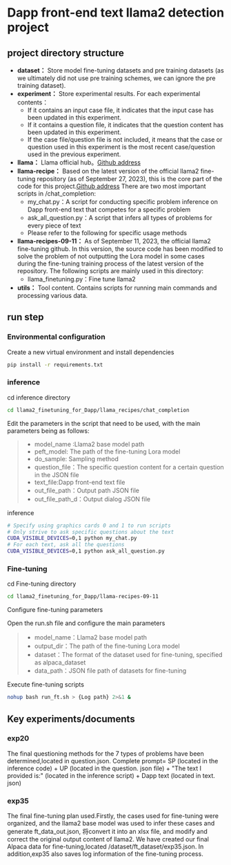 # Dapp front-end text llama2 detection project

## project directory structure
- **dataset：** Store model fine-tuning datasets and pre training datasets (as we ultimately did not use pre training schemes, we can ignore the pre training dataset).
- **experiment：** Store experimental results. For each experimental contents：
  - If it contains an input case file, it indicates that the input case has been updated in this experiment.
  - If it contains a question file, it indicates that the question content has been updated in this experiment.
  - If the case file/question file is not included, it means that the case or question used in this experiment is the most recent case/question used in the previous experiment.
- **llama：** Llama official hub。[Github address](https://github.com/facebookresearch/llama)
 - **llama-recipe：** Based on the latest version of the official llama2 fine-tuning repository (as of September 27, 2023), this is the core part of the code for this project.[Github address](https://github.com/facebookresearch/llama-recipes) There are two most important scripts in /chat_completion:
    - my_chat.py：A script for conducting specific problem inference on Dapp front-end text that competes for a specific problem
    - ask_all_question.py：A script that infers all types of problems for every piece of text
    - Please refer to the following for specific usage methods
- **llama-recipes-09-11：** As of September 11, 2023, the official llama2 fine-tuning github. In this version, the source code has been modified to solve the problem of not outputting the Lora model in some cases during the fine-tuning training process of the latest version of the repository. The following scripts are mainly used in this directory:
    - llama_finetuning.py：Fine tune llama2
- **utils：** Tool content. Contains scripts for running main commands and processing various data.

## run step
### Environmental configuration
Create a new virtual environment and install dependencies
```bash
pip install -r requirements.txt
```
### inference
cd inference directory
```bash
cd llama2_finetuning_for_Dapp/llama_recipes/chat_completion
```
Edit the parameters in the script that need to be used, with the main parameters being as follows:
> - model_name :Llama2 base model path
> - peft_model: The path of the fine-tuning Lora model
> - do_sample: Sampling method
> - question_file：The specific question content for a certain question in the JSON file
> - text_file:Dapp front-end text file
> - out_file_path：Output path JSON file
> - out_file_path_d：Output dialog JSON file

inference

```bash
# Specify using graphics cards 0 and 1 to run scripts
# Only strive to ask specific questions about the text
CUDA_VISIBLE_DEVICES=0,1 python my_chat.py
# For each text, ask all the questions
CUDA_VISIBLE_DEVICES=0,1 python ask_all_question.py
```
### Fine-tuning
cd Fine-tuning directory
```bash
cd llama2_finetuning_for_Dapp/llama-recipes-09-11
```
Configure fine-tuning parameters

Open the run.sh file and configure the main parameters

> - model_name：Llama2 base model path
> - output_dir：The path of the fine-tuning Lora model
> - dataset：The format of the dataset used for fine-tuning, specified as alpaca_dataset
> - data_path：JSON file path of datasets for fine-tuning

Execute fine-tuning scripts
```bash
nohup bash run_ft.sh > {Log path} 2>&1 &
```

## Key experiments/documents
### exp20
The final questioning methods for the 7 types of problems have been determined,located in question.json. Complete prompt= SP (located in the inference code) + UP (located in the question. json file) + "The text I provided is:" (located in the inference script) + Dapp text (located in text. json)
### exp35
The final fine-tuning plan used.Firstly, the cases used for fine-tuning were organized, and the llama2 base model was used to infer these cases and generate ft_data_out.json, 将convert it into an xlsx file, and modify and correct the original output content of llama2. We have created our final Alpaca data for fine-tuning,located /dataset/ft_dataset/exp35.json. In addition,exp35 also saves log information of the fine-tuning process.

